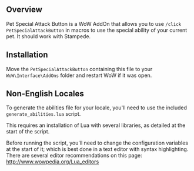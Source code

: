 ﻿Overview
--------
Pet Special Attack Button is a WoW AddOn that allows you to use `/click PetSpecialAttackButton` in macros to use the special ability of your current pet. It should work with Stampede.

Installation
------------
Move the `PetSpecialAttackButton` containing this file to your `WoW\Interface\AddOns` folder and restart WoW if it was open.

Non-English Locales
-------------------
To generate the abilities file for your locale, you'll need to use the included `generate_abilities.lua` script.

This requires an installation of Lua with several libraries, as detailed at the start of the script.

Before running the script, you'll need to change the configuration variables at the start of it; which is best done in a text editor with syntax highlighting.
There are several editor recommendations on this page:
	http://www.wowpedia.org/Lua_editors
